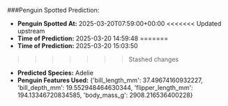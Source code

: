 
###Penguin Spotted Prediction:

- **Penguin Spotted At:** 2025-03-20T07:59:00+00:00
<<<<<<< Updated upstream
- **Time of Prediction:** 2025-03-20 14:59:48
=======
- **Time of Prediction:** 2025-03-20 15:03:50
>>>>>>> Stashed changes
- **Predicted Species:** Adelie
- **Penguin Features Used:** {'bill_length_mm': 37.49674160932227, 'bill_depth_mm': 19.552948464630344, 'flipper_length_mm': 194.13346720834585, 'body_mass_g': 2908.216536400228}
